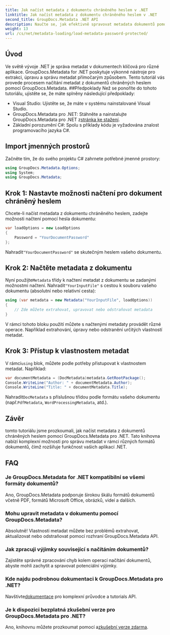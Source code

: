 ```yaml
---
title: Jak načíst metadata z dokumentu chráněného heslem v .NET
linktitle: Jak načíst metadata z dokumentu chráněného heslem v .NET
second_title: GroupDocs.Metadata .NET API
description: Naučte se, jak efektivně spravovat metadata dokumentů pomocí GroupDocs.Metadata pro .NET. Bezproblémově extrahujte, upravujte a manipulujte s metadaty ve svých aplikacích .NET.
weight: 13
url: /cs/net/metadata-loading/load-metadata-password-protected/
---
```

## Úvod
Ve světě vývoje .NET je správa metadat v dokumentech klíčová pro různé aplikace. GroupDocs.Metadata for .NET poskytuje výkonné nástroje pro extrakci, úpravu a správu metadat přímočarým způsobem. Tento tutoriál vás provede procesem načítání metadat z dokumentů chráněných heslem pomocí GroupDocs.Metadata.
##Předpoklady
Než se ponoříte do tohoto tutoriálu, ujistěte se, že máte splněny následující předpoklady:
- Visual Studio: Ujistěte se, že máte v systému nainstalované Visual Studio.
-  GroupDocs.Metadata pro .NET: Stáhněte a nainstalujte GroupDocs.Metadata pro .NET z[stránka ke stažení](https://releases.groupdocs.com/metadata/net/).
- Základní porozumění C#: Spolu s příklady kódu je vyžadována znalost programovacího jazyka C#.

## Import jmenných prostorů
Začněte tím, že do svého projektu C# zahrnete potřebné jmenné prostory:
```csharp
using GroupDocs.Metadata.Options;
using System;
using GroupDocs.Metadata;
```
## Krok 1: Nastavte možnosti načtení pro dokument chráněný heslem
Chcete-li načíst metadata z dokumentu chráněného heslem, zadejte možnosti načtení pomocí hesla dokumentu:
```csharp
var loadOptions = new LoadOptions
{
    Password = "YourDocumentPassword"
};
```
 Nahradit`"YourDocumentPassword"` se skutečným heslem vašeho dokumentu.
## Krok 2: Načtěte metadata z dokumentu
 Nyní použijte`Metadata` třídy k načtení metadat z dokumentu se zadanými možnostmi načtení. Nahradit`"YourInputFile"` s cestou k souboru vašeho dokumentu (absolutní nebo relativní cesta):
```csharp
using (var metadata = new Metadata("YourInputFile", loadOptions))
{
    // Zde můžete extrahovat, upravovat nebo odstraňovat metadata
}
```
V rámci tohoto bloku použití můžete s načtenými metadaty provádět různé operace. Například extrahování, úpravy nebo odstranění určitých vlastností metadat.
## Krok 3: Přístup k vlastnostem metadat
 V rámci`using` blok, můžete podle potřeby přistupovat k vlastnostem metadat. Například:
```csharp
var documentMetadata = (DocMetadata)metadata.GetRootPackage();
Console.WriteLine("Author: " + documentMetadata.Author);
Console.WriteLine("Title: " + documentMetadata.Title);
```
 Nahradit`DocMetadata` s příslušnou třídou podle formátu vašeho dokumentu (např.`PdfMetadata`, `WordProcessingMetadata`, atd.).

## Závěr
tomto tutoriálu jsme prozkoumali, jak načíst metadata z dokumentů chráněných heslem pomocí GroupDocs.Metadata pro .NET. Tato knihovna nabízí komplexní možnosti pro správu metadat v rámci různých formátů dokumentů, čímž rozšiřuje funkčnost vašich aplikací .NET.

## FAQ
### Je GroupDocs.Metadata for .NET kompatibilní se všemi formáty dokumentů?
Ano, GroupDocs.Metadata podporuje širokou škálu formátů dokumentů včetně PDF, formátů Microsoft Office, obrázků, videí a dalších.
### Mohu upravit metadata v dokumentu pomocí GroupDocs.Metadata?
Absolutně! Vlastnosti metadat můžete bez problémů extrahovat, aktualizovat nebo odstraňovat pomocí rozhraní GroupDocs.Metadata API.
### Jak zpracuji výjimky související s načítáním dokumentů?
Zajistěte správné zpracování chyb kolem operací načítání dokumentů, abyste mohli zachytit a spravovat potenciální výjimky.
### Kde najdu podrobnou dokumentaci k GroupDocs.Metadata pro .NET?
 Navštivte[dokumentace](https://tutorials.groupdocs.com/metadata/net/) pro komplexní průvodce a tutorials API.
### Je k dispozici bezplatná zkušební verze pro GroupDocs.Metadata pro .NET?
 Ano, knihovnu můžete prozkoumat pomocí a[zkušební verze zdarma](https://releases.groupdocs.com/).